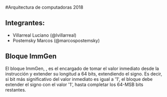 
#Arquitectura de computadoras 2018

## Integrantes:
* Villarreal Luciano (@lvillarreal)
* Postemsky Marcos (@marcospostemsky)

## Bloque ImmGen
<div class="text-justify">El bloque ImmGen, , es el encargado de tomar el valor inmediato desde la instrucción y extender su longitud a 64 bits, extendiendo el signo. Es decir, si bit más significativo del valor inmediato es igual a '1', el bloque debe extender el signo con el valor '1', hasta completar los 64-MSB bits restantes.</div>
